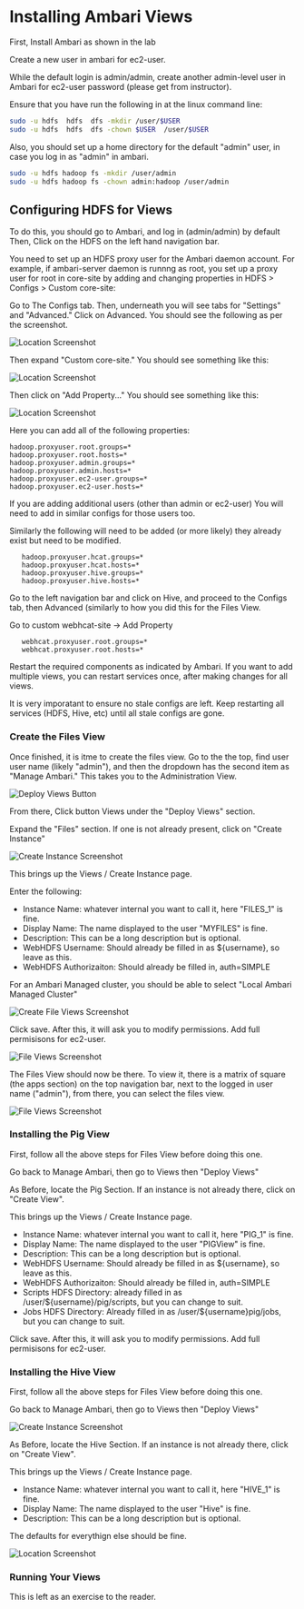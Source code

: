 Installing Ambari Views
======================

First, Install Ambari as shown in the lab

Create a new user in ambari for ec2-user.

While the default login is admin/admin, create another admin-level user
in Ambari for ec2-user password (please get from instructor).

Ensure that you have run the following in at the linux command line:

```bash
sudo -u hdfs  hdfs  dfs -mkdir /user/$USER
sudo -u hdfs  hdfs  dfs -chown $USER  /user/$USER
```

Also, you should set up a home directory for the default "admin" user, in 
case you log in as "admin" in ambari.

```bash
sudo -u hdfs hadoop fs -mkdir /user/admin
sudo -u hdfs hadoop fs -chown admin:hadoop /user/admin
```



## Configuring HDFS for  Views

To do this, you should go to Ambari, and log in (admin/admin) by default
Then, Click on the HDFS on the left hand navigation bar.


You need to set up an HDFS proxy user for the Ambari daemon account. For example, 
if ambari-server daemon is runnng as root, you set up a proxy user for root in 
core-site by adding and changing properties in HDFS > Configs > Custom core-site:


Go to The Configs tab.   Then, underneath you will see tabs for "Settings"
and "Advanced."  Click on Advanced.  You should see the following as 
per the screenshot.

![Location Screenshot](pics/ambari1.png "Here is the location")

Then expand "Custom core-site." You should see something like this:

![Location Screenshot](pics/ambari-2-custom.png "Here is the location")

Then click on "Add Property..." You should see something like this:

![Location Screenshot](pics/ambari-add-property.png "Here is the location")


Here you can add all of the following properties:

```
hadoop.proxyuser.root.groups=*
hadoop.proxyuser.root.hosts=*
hadoop.proxyuser.admin.groups=*
hadoop.proxyuser.admin.hosts=*
hadoop.proxyuser.ec2-user.groups=*
hadoop.proxyuser.ec2-user.hosts=*
```


If you are adding additional users (other than admin or ec2-user)
You will need to add in similar configs for those users too.

Similarly the following will need to be added (or more likely) they
already exist but need to be modified.

```
   hadoop.proxyuser.hcat.groups=*
   hadoop.proxyuser.hcat.hosts=*
   hadoop.proxyuser.hive.groups=*
   hadoop.proxyuser.hive.hosts=*
```

Go to the left navigation bar and click on Hive, and proceed to the 
Configs tab, then Advanced (similarly to how you did this for the
Files View.

Go to custom webhcat-site -> Add Property

```
   webhcat.proxyuser.root.groups=*
   webhcat.proxyuser.root.hosts=*
```

Restart the required components as indicated by Ambari. If you want to 
add multiple views, you can restart services once, after making changes for all views.

It is very imporatant to ensure no stale configs are left. Keep restarting
all services (HDFS, Hive, etc) until all stale configs are gone.

### Create the Files View

Once finished, it is itme to create the files view.  Go to the the top, find
user user name (likely "admin"), and then the dropdown has the second item as
"Manage Ambari."   This takes you to the Administration View.


![Deploy Views Button](pics/ambari-views-main-screen.png "It should look like this")

From there, Click button Views under the "Deploy Views" section.


Expand the "Files" section.  If one is not already present, click on "Create Instance"

![Create Instance Screenshot](pics/ambari-views-create-instance.png "It should look like this")

This brings up the Views / Create Instance page.  

Enter the following:

 * Instance Name: whatever internal you want to call it, here "FILES_1" is fine.
 * Display Name: The name displayed to the user "MYFILES" is fine.
 * Description: This can be a long description but is optional.
 * WebHDFS Username: Should already be filled in as ${username}, so leave as this.
 * WebHDFS Authorizaiton: Should already be filled in, auth=SIMPLE 

For an Ambari Managed cluster, you should be able to select "Local Ambari Managed Cluster"


![Create File Views Screenshot](pics/ambari-views-file-view-create.png "It should look like this")

Click save.  After this, it will ask you to modify permissions. Add full permisisons for ec2-user.

![File Views Screenshot](pics/ambari-views-file-view-permissions.png "Here is the permissions screen")

The Files View should now be there. To view it, there is a matrix of 
square (the apps section) on the top navigation bar, next to the 
logged in user name ("admin"), from there, you can select the files view.

![File Views Screenshot](pics/ambari-views-finished-file-view.png "Here is the finished file view")


### Installing the Pig View

First,  follow all the above steps for Files View before doing this one.

Go back to Manage Ambari, then go to Views then "Deploy Views"

As Before, locate the Pig Section.  If an instance is not already there,
click on "Create View".

This brings up the Views / Create Instance page.  

 * Instance Name: whatever internal you want to call it, here "PIG_1" is fine.
 * Display Name: The name displayed to the user "PIGView" is fine.
 * Description: This can be a long description but is optional.
 * WebHDFS Username: Should already be filled in as ${username}, so leave as this.
 * WebHDFS Authorizaiton: Should already be filled in, auth=SIMPLE 
 * Scripts HDFS Directory: already filled in as /user/${username}/pig/scripts, but you can change to suit.
 * Jobs HDFS Directory: Already filled in as /user/${username}pig/jobs, but you can change to suit.

Click save.  After this, it will ask you to modify permissions. Add full permisisons for ec2-user.


### Installing the Hive View

First,  follow all the above steps for Files View before doing this one.

Go back to Manage Ambari, then go to Views then "Deploy Views"

![Create Instance Screenshot](pics/ambari-views-create-instance.png "It should look like this")

As Before, locate the Hive Section.  If an instance is not already there,
click on "Create View".

This brings up the Views / Create Instance page.  

 * Instance Name: whatever internal you want to call it, here "HIVE_1" is fine.
 * Display Name: The name displayed to the user "Hive" is fine.
 * Description: This can be a long description but is optional.

The defaults for everythign else should be fine.

![Location Screenshot](pics/ambari-views-hive-create-instance.png "Hive Create View")

### Running Your Views

This is left as an exercise to the reader.



